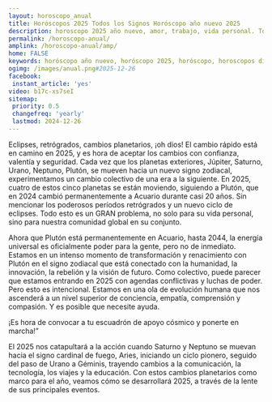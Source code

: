 ```yaml
---
layout: horoscopo_anual
title: Horóscopos 2025 Todos los Signos Horóscopo año nuevo 2025 
description: horoscopo 2025 año nuevo, amor, trabajo, vida personal. Todas las predicciones para aries, cancer, libra, virgo, capricornio, leo, sagitario, escorpio, piscis, acuario, geminis, tauro, gratis. Disfruta este año nuevo.
permalink: /horoscopo-anual/
amplink: /horoscopo-anual/amp/
home: FALSE
keywords: horóscopo año nuevo, horóscopo 2025, horóscopo, horoscopos diarios gratis del dia de hoy, horóscopo diario gratis,horóscopo ano nuevo 2025, horóscopo esperanza gracia, horoscopo 2025, horoscop, horóscopos gratis, horoscopo , horoscopo 2025 gratis, aries, cancer, libra, virgo, capricornio, leo, sagitario, escorpio, piscis, acuario, geminis, tauro, Tarot, Astrologia, Zodíaco, , horoscopo gratis,tarot en femenino,videncia gratuita,horoscopos gratuitos,horóscopos, astrologia,videncia gratis
ogimg: /images/anual.png#2025-12-26
facebook:
 instant_article: 'yes'
video: b17c-xs7seI
sitemap:
 priority: 0.5
 changefreq: 'yearly'
 lastmod: 2024-12-26
---
```



Eclipses, retrógrados, cambios planetarios, ¡oh dios! El cambio rápido está en camino en 2025, y es hora de aceptar los cambios con confianza, valentía y seguridad. Cada vez que los planetas exteriores, Júpiter, Saturno, Urano, Neptuno, Plutón, se mueven hacia un nuevo signo zodiacal, experimentamos un cambio colectivo de una era a la siguiente. En 2025, cuatro de estos cinco planetas se están moviendo, siguiendo a Plutón, que en 2024 cambió permanentemente a Acuario durante casi 20 años. Sin mencionar los poderosos períodos retrógrados y un nuevo ciclo de eclipses. Todo esto es un GRAN problema, no solo para su vida personal, sino para nuestra comunidad global en su conjunto. 

Ahora que Plutón está permanentemente en Acuario, hasta 2044, la energía universal es oficialmente poder para la gente, pero no de inmediato. Estamos en un intenso momento de transformación y renacimiento con Plutón en el signo zodiacal que está conectado con la humanidad, la innovación, la rebelión y la visión de futuro. Como colectivo, puede parecer que estamos entrando en 2025 con agendas conflictivas y luchas de poder. Pero esto es intencional. Estamos en una ola de evolución humana que nos ascenderá a un nivel superior de conciencia, empatía, comprensión y compasión. Y es posible que necesite ayuda.

¡Es hora de convocar a tu escuadrón de apoyo cósmico y ponerte en marcha!”

El 2025 nos catapultará a la acción cuando Saturno y Neptuno se muevan hacia el signo cardinal de fuego, Aries, iniciando un ciclo pionero, seguido del paso de Urano a Géminis, trayendo cambios a la comunicación, la tecnología, los viajes y la educación. Con estos cambios planetarios como marco para el año, veamos cómo se desarrollará 2025, a través de la lente de sus principales eventos.
        
